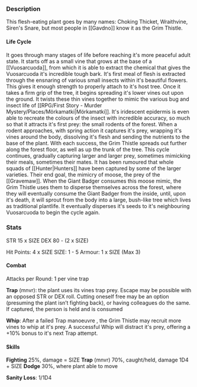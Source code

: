 ### Description
This flesh-eating plant goes by many names: Choking Thicket, Wraithvine, Siren's Snare, but most people in [[Gavdno]] know it as the Grim Thistle.

#### Life Cycle
It goes through many stages of life before reaching it's more peaceful adult state. It starts off as a small vine that grows at the base of a [[Vuosarcuoda]], from which it is able to extract the chemical that gives the Vuosarcuoda it's incredible tough bark. It's first meal of flesh is extracted through the ensnaring of various small insects within it's beautiful flowers. This gives it enough strength to properly attach to it's host tree. Once it takes a firm grip of the tree, it begins spreading it's lower vines out upon the ground. It twists these thin vines together to mimic the various bug and insect life of [[RPG/First Story - Murder Mystery/Places/Mörkamatki|Mörkamatki]]. It's iridescent epidermis is even able to recreate the colours of the insect with incredible accuracy, so much so that it attracts it's first prey: the small rodents of the forest. When a rodent approaches, with spring action it captures it's prey, wrapping it's vines around the body, dissolving it's flesh and sending the nutrients to the base of the plant. With each success, the Grim Thistle spreads out further along the forest floor, as well as up the trunk of the tree.
This cycle continues, gradually capturing larger and larger prey, sometimes mimicking their meals, sometimes their mates. It has been rumoured that whole squads of [[Hunter|Hunters]] have been captured by some of the larger varieties.
Their end goal, the mimicry of moose, the prey of the [[Gravemaw]]. When the Giant Badger consumes this moose mimic, the Grim Thistle uses them to disperse themselves across the forest, where they will eventually consume the Giant Badger from the inside, until, upon it's death, it will sprout from the body into a large, bush-like tree which lives as traditional plantlife. It eventually disperses it's seeds to it's neighbouring Vuosarcuoda to begin the cycle again.

### Stats
STR          15 x SIZE
DEX          80 - (2 x SIZE)

Hit Points: 4 x SIZE
SIZE: 1 - 5
Armour: 1 x SIZE (Max 3)
#### Combat
Attacks per Round: 1 per vine trap

**Trap** (mnvr): the plant uses its vines trap prey. Escape may be possible with an opposed STR or DEX roll. Cutting oneself free may be an option (presuming the plant isn’t fighting back), or having colleagues do the same. If captured, the person is held and is consumed

**Whip**: After a failed Trap manoeuvre , the Grim Thistle may recruit more vines to whip at it's prey. A successful Whip will distract it's prey, offering a +10% bonus to it's next Trap attempt.
#### Skills
**Fighting** 25%, damage = SIZE
**Trap** (mnvr) 70%, caught/held, damage 1D4 + SIZE
**Dodge** 30%, where plant able to move

**Sanity Loss**: 1/1D4